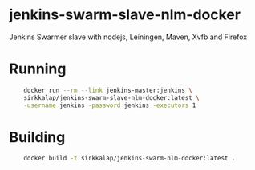 jenkins-swarm-slave-nlm-docker
==============================

Jenkins Swarmer slave with nodejs, Leiningen, Maven, Xvfb and Firefox

# Running

```bash
    docker run --rm --link jenkins-master:jenkins \
    sirkkalap/jenkins-swarm-slave-nlm-docker:latest \
    -username jenkins -password jenkins -executors 1
```

# Building

```bash
    docker build -t sirkkalap/jenkins-swarm-nlm-docker:latest .
```

